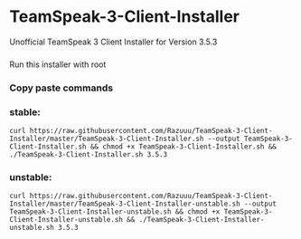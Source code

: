 # TeamSpeak-3-Client-Installer
Unofficial TeamSpeak 3 Client Installer for Version 3.5.3
###
Run this installer with root
###
### Copy paste commands
###
### stable:
```
curl https://raw.githubusercontent.com/Razuuu/TeamSpeak-3-Client-Installer/master/TeamSpeak-3-Client-Installer.sh --output TeamSpeak-3-Client-Installer.sh && chmod +x TeamSpeak-3-Client-Installer.sh && ./TeamSpeak-3-Client-Installer.sh 3.5.3
```
### unstable:
```
curl https://raw.githubusercontent.com/Razuuu/TeamSpeak-3-Client-Installer/master/TeamSpeak-3-Client-Installer-unstable.sh --output TeamSpeak-3-Client-Installer-unstable.sh && chmod +x TeamSpeak-3-Client-Installer-unstable.sh && ./TeamSpeak-3-Client-Installer-unstable.sh 3.5.3
```
